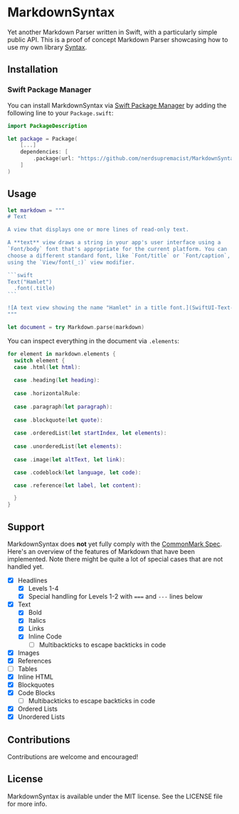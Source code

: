 # MarkdownSyntax

Yet another Markdown Parser written in Swift, with a particularly simple public API.
This is a proof of concept Markdown Parser showcasing how to use my own library [Syntax](https://github.com/nerdsupremacist/Syntax).

## Installation
### Swift Package Manager

You can install MarkdownSyntax via [Swift Package Manager](https://swift.org/package-manager/) by adding the following line to your `Package.swift`:

```swift
import PackageDescription

let package = Package(
    [...]
    dependencies: [
        .package(url: "https://github.com/nerdsupremacist/MarkdownSyntax.git", from: "0.1.0")
    ]
)
```

## Usage

````swift
let markdown = """
# Text

A view that displays one or more lines of read-only text.

A **text** view draws a string in your app's user interface using a
`Font/body` font that's appropriate for the current platform. You can
choose a different standard font, like `Font/title` or `Font/caption`,
using the `View/font(_:)` view modifier.

```swift
Text("Hamlet")
  .font(.title)
```

![A text view showing the name "Hamlet" in a title font.](SwiftUI-Text-title.png)
"""

let document = try Markdown.parse(markdown)
````

You can inspect everything in the document via `.elements`:

```swift
for element in markdown.elements {
  switch element {
  case .html(let html):
  
  case .heading(let heading):
  
  case .horizontalRule:
  
  case .paragraph(let paragraph):
  
  case .blockquote(let quote):
  
  case .orderedList(let startIndex, let elements):
  
  case .unorderedList(let elements):
  
  case .image(let altText, let link):

  case .codeblock(let language, let code):

  case .reference(let label, let content):

  }
}
```
## Support

MarkdownSyntax does **not** yet fully comply with the [CommonMark Spec](https://spec.commonmark.org/0.29/#indented-code-blocks).
Here's an overview of the features of Markdown that have been implemented. Note there might be quite a lot of special cases that are not handled yet. 

- [x] Headlines
    - [x] Levels 1-4
    - [x] Special handling for Levels 1-2 with `===` and `---` lines below
- [x] Text
    - [x] Bold
    - [x] Italics
    - [x] Links
    - [x] Inline Code
        - [ ] Multibackticks to escape backticks in code
- [x] Images
- [x] References
- [ ] Tables
- [x] Inline HTML
- [x] Blockquotes
- [x] Code Blocks
    - [ ] Multibackticks to escape backticks in code
- [x] Ordered Lists
- [x] Unordered Lists

## Contributions
Contributions are welcome and encouraged!

## License
MarkdownSyntax is available under the MIT license. See the LICENSE file for more info.
